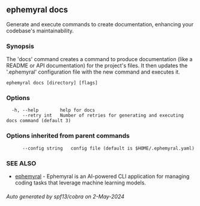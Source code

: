 ## ephemyral docs

Generate and execute commands to create documentation, enhancing your codebase's maintainability.

### Synopsis

The 'docs' command creates a command to produce documentation (like a README or API documentation) for the project's files. It then updates the '.ephemyral' configuration file with the new command and executes it.

```
ephemyral docs [directory] [flags]
```

### Options

```
  -h, --help        help for docs
      --retry int   Number of retries for generating and executing docs command (default 3)
```

### Options inherited from parent commands

```
      --config string   config file (default is $HOME/.ephemyral.yaml)
```

### SEE ALSO

* [ephemyral](ephemyral.md)	 - Ephemyral is an AI-powered CLI application for managing coding tasks that leverage machine learning models.

###### Auto generated by spf13/cobra on 2-May-2024
